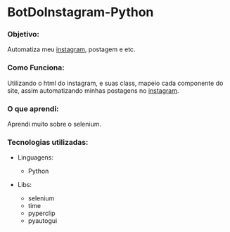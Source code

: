 <h1>BotDoInstagram-Python</h1>
<h3>Objetivo:</h3>
    <p>
       Automatiza meu <a href='https://www.instagram.com/samuelbarbosa_dev/'>instagram</a>, postagem e etc.
    </p>

<h3>Como Funciona:</h3>
    <p>
        Utilizando o html do instagram, e suas class, mapeio cada componente do site, 
        assim automatizando minhas postagens no <a href='https://www.instagram.com/samuelbarbosa_dev/'>instagram</a>.
    </p>

<h3> O que aprendi:</h3>
    <p>
        Aprendi muito sobre o selenium.
    </p>

<h3>Tecnologias utilizadas:</h3>

  - Linguagens:
    - Python
  
  - Libs:
    - selenium 
    - time 
    - pyperclip
    - pyautogui
